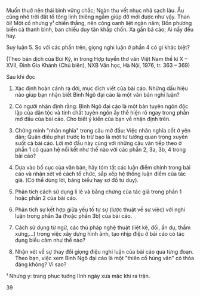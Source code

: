 Muốn thuở nên thái bình vững chắc;
Ngàn thu vết nhục nhã sạch làu.
Ấu cũng nhờ trời đất tổ tông linh thiêng ngầm giúp đỡ mới được như vậy.
Than ôi!
Một cố nhưng y¹ chiến thắng, nên công oanh liệt ngàn năm;
Bốn phương biển cả thanh bình, ban chiếu duy tân khắp chốn.
Xa gần bá cáo;
Ai nấy đều hay.

Suy luận
5. So với các phần trên, giọng nghi luận ở phần 4 có gì khác biệt?

(Theo bản dịch của Bùi Kỷ, in trong Hợp tuyển thơ văn Việt Nam thế kỉ X – XVII, Đinh Gia Khánh (Chủ biên), NXB Văn học, Hà Nội, 1976, tr. 363 – 369)

Sau khi đọc

1. Xác định hoàn cảnh ra đời, mục đích viết của bài cáo. Những dấu hiệu nào giúp bạn nhận biết Bình Ngô đại cáo là một văn bản nghi luận?

2. Có người nhận định rằng: Bình Ngô đại cáo là một bản tuyên ngôn độc lập của dân tộc và tính chất tuyên ngôn ấy thể hiện rõ ngay trong phần mở đầu của bài cáo. Cho biết ý kiến của bạn về nhận định trên.

3. Chứng minh "nhân nghĩa" trong câu mở đầu: Việc nhân nghĩa cốt ở yên dân; Quân điếu phạt trước lo trừ bạo là một tư tưởng quan trọng xuyên suốt cả bài cáo. Lời mở đầu này cùng với những câu văn tiếp theo ở phần 1 có quan hệ nối kết như thế nào với các phần 2, 3a, 3b, 4 trong bài cáo?

4. Dựa vào bố cục của văn bản, hãy tóm tắt các luận điểm chính trong bài cáo và nhận xét về cách tổ chức, sắp xếp hệ thống luận điểm của tác giả. (Có thể dùng lời, bảng biểu hay sơ đồ tư duy).

5. Phân tích cách sử dụng lí lẽ và bằng chứng của tác giả trong phần 1 hoặc phần 2 của bài cáo.

6. Phân tích sự kết hợp giữa yếu tố tự sự (lược thuật về sự việc) với nghi luận trong phần 3a (hoặc phần 3b) của bài cáo.

7. Cách sử dụng từ ngữ, các thủ pháp nghệ thuật (liệt kê, đối, ẩn dụ, thẩm xưng,...) trong việc xây dựng hình ảnh, tạo nhịp điệu ở bài cáo có tác dụng biểu cảm như thế nào?

8. Nhận xét về sự thay đổi giọng điệu nghi luận của bài cáo qua từng đoạn. Theo bạn, việc xem Bình Ngô đại cáo là một "thiên cổ hùng văn" có thỏa đáng không? Vì sao?

¹ Nhưng y: trang phục tướng lĩnh ngày xưa mặc khi ra trận.

39